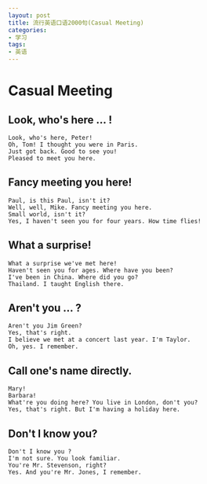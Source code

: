 ```yaml
---
layout: post
title: 流行英语口语2000句(Casual Meeting)
categories:
- 学习
tags:
- 英语
---
```


# Casual Meeting

## Look, who's here ... !

    Look, who's here, Peter!
    Oh, Tom! I thought you were in Paris.
    Just got back. Good to see you!
    Pleased to meet you here.


## Fancy meeting you here!

    Paul, is this Paul, isn't it?
    Well, well, Mike. Fancy meeting you here.
    Small world, isn't it?
    Yes, I haven't seen you for four years. How time flies!

## What a surprise!

    What a surprise we've met here!
    Haven't seen you for ages. Where have you been?
    I've been in China. Where did you go?
    Thailand. I taught English there.

## Aren't you ... ?

    Aren't you Jim Green?
    Yes, that's right.
    I believe we met at a concert last year. I'm Taylor.
    Oh, yes. I remember.

## Call one's name directly.

    Mary!
    Barbara!
    What're you doing here? You live in London, don't you?
    Yes, that's right. But I'm having a holiday here.

## Don't I know you?

    Don't I know you ?
    I'm not sure. You look familiar.
    You're Mr. Stevenson, right?
    Yes. And you're Mr. Jones, I remember.

